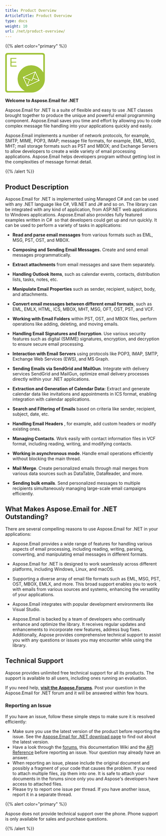 ```yaml
---
title: Product Overview
ArticleTitle: Product Overview
type: docs
weight: 10
url: /net/product-overview/
---
```


{{% alert color="primary" %}} 

![todo:image_alt_text](product-overview_1.png)

**Welcome to Aspose.Email for .NET**

Aspose.Email for .NET is a suite of flexible and easy to use .NET classes brought together to produce the unique and powerful email programming component. Aspose.Email saves you time and effort by allowing you to code complex message file handling into your applications quickly and easily.

Aspose.Email implements a number of network protocols, for example, SMTP, MIME, POP3, IMAP; message file formats, for example, EML, MSG, MHT; mail storage formats such as PST and MBOX; and Exchange Servers to allow developers to create a wide variety of email processing applications. Aspose.Email helps developers program without getting lost in the complexities of message format detail.

{{% /alert %}} 
## **Product Description**
Aspose.Email for .NET is implemented using Managed C# and can be used with any .NET language like C#, VB.NET and J# and so on. The library can be integrated with any kind of application, from ASP.NET web applications to Windows applications. Aspose.Email also provides fully featured examples written in C#  so that developers could get up and run quickly. It can be used to perform a variety of tasks in applications:

- **Read and parse email messages** from various formats such as EML, MSG, PST, OST, and MBOX.

- **Composing and Sending Email Messages.** Create and send email messages programmatically.

- **Extract attachments** from email messages and save them separately.

- **Handling Outlook Items**, such as calendar events, contacts, distribution lists, tasks, notes, etc.

- **Manipulate Email Properties** such as sender, recipient, subject, body, and attachments.

- **Convert email messages between different email formats**, such as EML, EMLX, HTML, ICS, MBOX, MHT, MSG, OFT, OST, PST, and VCF.

- **Working with Email Folders** within PST, OST, and MBOX files, perform operations like adding, deleting, and moving emails.

- **Handling Email Signatures and Encryption**. Use various security features such as digital (SMIME) signatures, encryption, and decryption to ensure secure email processing.

- **Interaction with Email Servers** using protocols like POP3, IMAP, SMTP, Exchange Web Services (EWS), and MS Graph.

- **Sending Emails via SendGrid and MailGun**. Integrate with delivery services SendGrid and MailGun, optimize email delivery processes directly within your .NET applications. 

- **Extraction and Generation of Calendar Data:** Extract and generate calendar data like invitations and appointments in ICS format, enabling integration with calendar applications. 

- **Search and Filtering of Emails** based on criteria like sender, recipient, subject, date, etc.

- **Handling Email Headers** , for example, add custom headers or modify existing ones.

- **Managing Contacts**. Work easily with contact information files in VCF format, including reading, writing, and modifying contacts.

- **Working in asynchronous mode**. Handle email operations efficiently without blocking the main thread.

- **Mail Merge**. Create personalized emails through mail merges from various data sources such as DataTable, DataReader, and more. 

- **Sending bulk emails**. Send personalized messages to multiple recipients simultaneously managing large-scale email campaigns efficiently. 

## **What Makes Aspose.Email for .NET Outstanding?** 

There are several compelling reasons to use Aspose.Email for .NET in your applications:

-  Aspose.Email provides a wide range of features for handling various aspects of email processing, including reading, writing, parsing, converting, and manipulating email messages in different formats. 

- Aspose.Email for .NET is designed to work seamlessly across different platforms, including Windows, Linux, and macOS.

- Supporting a diverse array of email file formats such as EML, MSG, PST, OST, MBOX, EMLX, and more. This broad support enables you to work with emails from various sources and systems, enhancing the  versatility of your applications.

- Aspose.Email integrates with popular development environments like Visual Studio.

- Aspose.Email is backed by a team of developers who continually enhance and optimize the library. It receives regular updates and enhancements to incorporate new features, address bug fixes. Additionally, Aspose provides comprehensive technical support to assist you with any questions or issues you may encounter while using the library.

## **Technical Support**

Aspose provides unlimited free technical support for all its products. The support is available to all users, including ones running an evaluation.

If you need help, [**visit the Aspose.Forums**](https://forum.aspose.com/c/email). Post your question in the Aspose.Email for .NET forum and it will be answered within few hours.

### **Reporting an Issue**

If you have an issue, follow these simple steps to make sure it is resolved efficiently:

- Make sure you use the latest version of the product before reporting the issue. See the [Aspose.Email for .NET download page](https://downloads.aspose.com/email/net) to find out about the latest version.
- Have a look through the [forums](http://www.aspose.com/community/forums/default.aspx), this documentation Wiki and the [API Reference](https://apireference.aspose.com/email/net) before reporting an issue. Your question may already have an answer.
- When reporting an issue, please include the original document and possibly a fragment of your code that causes the problem. If you need to attach multiple files, zip them into one. It is safe to attach your documents in the forums since only you and Aspose's developers have access to attached files.
- Please try to report one issue per thread. If you have another issue, report it in a separate thread.

{{% alert color="primary" %}} 

Aspose does not provide technical support over the phone. Phone support is only available for sales and purchase questions.

{{% /alert %}}

